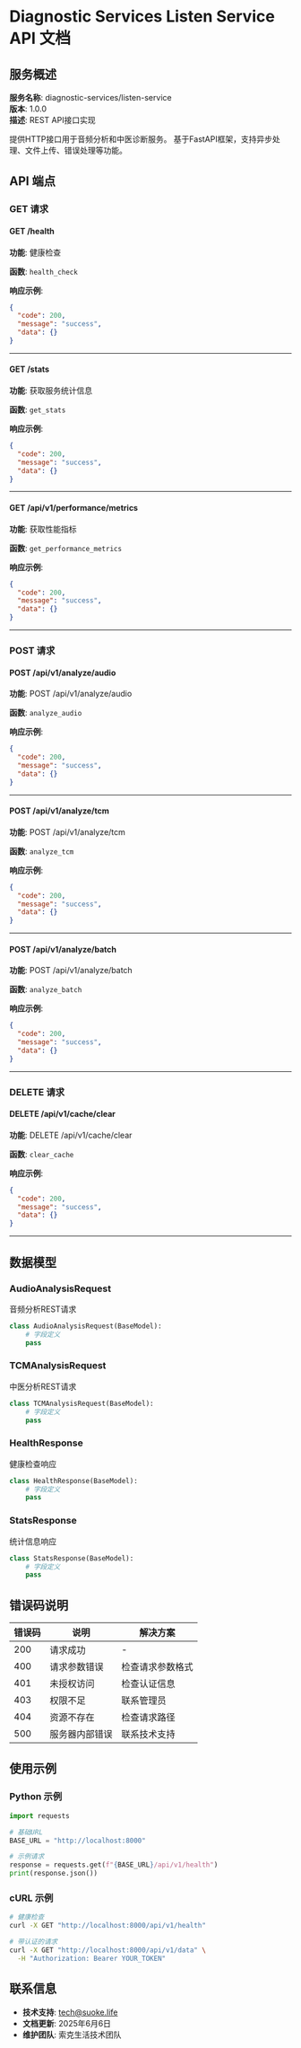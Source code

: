 # Diagnostic Services Listen Service API 文档

## 服务概述

**服务名称**: diagnostic-services/listen-service  
**版本**: 1.0.0  
**描述**: REST API接口实现

提供HTTP接口用于音频分析和中医诊断服务。
基于FastAPI框架，支持异步处理、文件上传、错误处理等功能。

## API 端点

### GET 请求

#### GET /health

**功能**: 健康检查

**函数**: `health_check`

**响应示例**:

```json
{
  "code": 200,
  "message": "success",
  "data": {}
}
```

---

#### GET /stats

**功能**: 获取服务统计信息

**函数**: `get_stats`

**响应示例**:

```json
{
  "code": 200,
  "message": "success",
  "data": {}
}
```

---

#### GET /api/v1/performance/metrics

**功能**: 获取性能指标

**函数**: `get_performance_metrics`

**响应示例**:

```json
{
  "code": 200,
  "message": "success",
  "data": {}
}
```

---

### POST 请求

#### POST /api/v1/analyze/audio

**功能**: POST /api/v1/analyze/audio

**函数**: `analyze_audio`

**响应示例**:

```json
{
  "code": 200,
  "message": "success",
  "data": {}
}
```

---

#### POST /api/v1/analyze/tcm

**功能**: POST /api/v1/analyze/tcm

**函数**: `analyze_tcm`

**响应示例**:

```json
{
  "code": 200,
  "message": "success",
  "data": {}
}
```

---

#### POST /api/v1/analyze/batch

**功能**: POST /api/v1/analyze/batch

**函数**: `analyze_batch`

**响应示例**:

```json
{
  "code": 200,
  "message": "success",
  "data": {}
}
```

---

### DELETE 请求

#### DELETE /api/v1/cache/clear

**功能**: DELETE /api/v1/cache/clear

**函数**: `clear_cache`

**响应示例**:

```json
{
  "code": 200,
  "message": "success",
  "data": {}
}
```

---

## 数据模型

### AudioAnalysisRequest

音频分析REST请求

```python
class AudioAnalysisRequest(BaseModel):
    # 字段定义
    pass
```

### TCMAnalysisRequest

中医分析REST请求

```python
class TCMAnalysisRequest(BaseModel):
    # 字段定义
    pass
```

### HealthResponse

健康检查响应

```python
class HealthResponse(BaseModel):
    # 字段定义
    pass
```

### StatsResponse

统计信息响应

```python
class StatsResponse(BaseModel):
    # 字段定义
    pass
```

## 错误码说明

| 错误码 | 说明 | 解决方案 |
|--------|------|----------|
| 200 | 请求成功 | - |
| 400 | 请求参数错误 | 检查请求参数格式 |
| 401 | 未授权访问 | 检查认证信息 |
| 403 | 权限不足 | 联系管理员 |
| 404 | 资源不存在 | 检查请求路径 |
| 500 | 服务器内部错误 | 联系技术支持 |

## 使用示例

### Python 示例

```python
import requests

# 基础URL
BASE_URL = "http://localhost:8000"

# 示例请求
response = requests.get(f"{BASE_URL}/api/v1/health")
print(response.json())
```

### cURL 示例

```bash
# 健康检查
curl -X GET "http://localhost:8000/api/v1/health"

# 带认证的请求
curl -X GET "http://localhost:8000/api/v1/data" \
  -H "Authorization: Bearer YOUR_TOKEN"
```

## 联系信息

- **技术支持**: tech@suoke.life
- **文档更新**: 2025年6月6日
- **维护团队**: 索克生活技术团队

